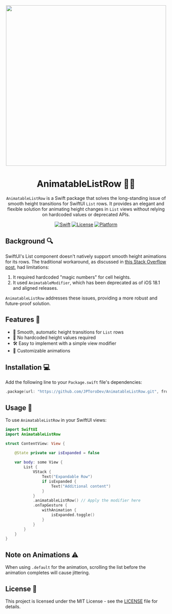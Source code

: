 <div align="center">
  <img src="https://github.com/user-attachments/assets/f1079ec2-5c05-4a28-8b32-a7283d4d0164" height="500">
</div>

<div align="center">

# AnimatableListRow 📱✨

`AnimatableListRow` is a Swift package that solves the long-standing issue of smooth height transitions for SwiftUI `List` rows. It provides an elegant and flexible solution for animating height changes in `List` views without relying on hardcoded values or deprecated APIs.

[![Swift](https://img.shields.io/badge/Swift-6.0-orange.svg)](https://swift.org)
[![License](https://img.shields.io/badge/License-MIT-yellow.svg)](https://opensource.org/licenses/MIT)
[![Platform](https://img.shields.io/badge/platform-iOS%2018%2B%20%7C%20macOS%2015%2B-lightgrey.svg)](https://developer.apple.com/)

</div>

## Background 🔍

SwiftUI's List component doesn't natively support smooth height animations for its rows. The traditional workaround, as discussed in [this Stack Overflow post](https://stackoverflow.com/questions/57854449/swiftui-animations-triggered-inside-a-view-thats-in-a-list-doesnt-animate-th/60873883#60873883), had limitations:

1. It required hardcoded "magic numbers" for cell heights.
2. It used `AnimatableModifier`, which has been deprecated as of iOS 18.1 and aligned releases.

`AnimatableListRow` addresses these issues, providing a more robust and future-proof solution.

## Features 🌟

- 🔄 Smooth, automatic height transitions for `List` rows
- 📏 No hardcoded height values required
- 🛠️ Easy to implement with a simple view modifier
- 🎨 Customizable animations

## Installation 💻

Add the following line to your `Package.swift` file's dependencies:

```swift
.package(url: "https://github.com/JPToroDev/AnimatableListRow.git", from: "1.0.0")
```

## Usage 🚀

To use `AnimatableListRow` in your SwiftUI views:

```swift
import SwiftUI
import AnimatableListRow

struct ContentView: View {

    @State private var isExpanded = false
    
    var body: some View {
        List {
            VStack {
                Text("Expandable Row")
                if isExpanded {
                    Text("Additional content")
                }
            }
            .animatableListRow() // Apply the modifier here
            .onTapGesture {
                withAnimation {
                    isExpanded.toggle()
                }
            }
        }
    }
}
```
## Note on Animations ⚠️

When using `.default` for the animation, scrolling the list before the animation completes will cause jittering.

## License 📄

This project is licensed under the MIT License - see the [LICENSE](LICENSE) file for details.
